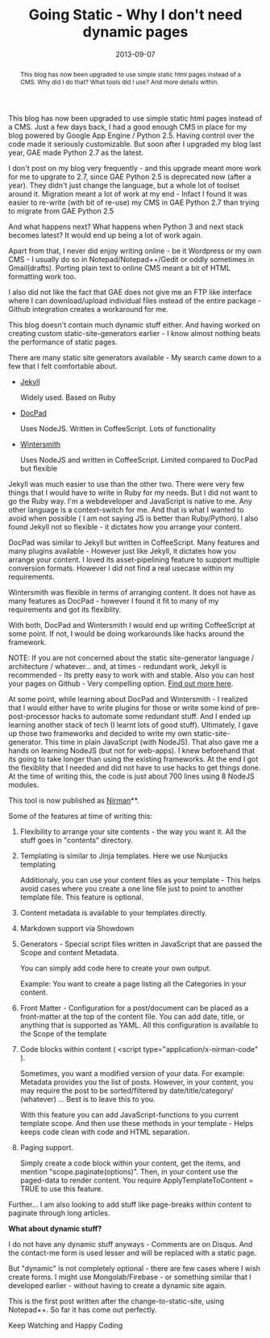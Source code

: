 ﻿---
date: 2013-09-07
title: Going Static - Why I don't need dynamic pages
abstract: This blog has now been upgraded to use simple static html pages instead of a CMS.  Why did I do that? What tools did I use? And more details within.
tags: static, site-generator, nodejs, javascript, html
---

This blog has now been upgraded to use simple static html pages instead of a CMS. Just a few days back, I had a good enough CMS in place for my blog powered by Google App Engine / Python 2.5. Having control over the code made it seriously customizable. But soon after I upgraded my blog last year, GAE made Python 2.7 as the latest. 

I don't post on my blog very frequently - and this upgrade meant more work for me to upgrate to 2.7, since GAE Python 2.5 is deprecated now (after a year). They didn't just change the language, but a whole lot of toolset around it. Migration meant a lot of work at my end - Infact I found it was easier to re-write (with bit of re-use) my CMS in GAE Python 2.7 than trying to migrate from GAE Python 2.5

And what happens next? What happens when Python 3 and next stack becomes latest? It would end up being a lot of work again.

Apart from that, I never did enjoy writing online - be it Wordpress or my own CMS - I usually do so in Notepad/Notepad++/Gedit or oddly sometimes in Gmail(drafts). Porting plain text to online CMS meant a bit of HTML formatting work too.

I also did not like the fact that GAE does not give me an FTP like interface where I can download/upload individual files instead of the entire package - Github integration creates a workaround for me.

This blog doesn't contain much dynamic stuff either. And having worked on creating custom static-site-generators earlier - I know almost nothing beats the performance of static pages.

There are many static site generators available - My search came down to a few that I felt comfortable about.

* [Jekyll](http://jekyllrb.com/)

   Widely used. Based on Ruby

* [DocPad](http://docpad.org/)

   Uses NodeJS. Written in CoffeeScript. Lots of functionality

* [Wintersmith](http://wintersmith.io/)

   Uses NodeJS and written in CoffeeScript. Limited compared to DocPad but flexible
     

Jekyll was much easier to use than the other two. There were very few things that I would have to write in Ruby for my needs. But I did not want to go the Ruby way. I'm a webdeveloper and JavaScript is native to me. Any other language is a context-switch for me. And that is what I wanted to avoid when possible ( I am not saying JS is better than Ruby/Python). I also found Jekyll not so flexible - it dictates how you arrange your content.

DocPad was similar to Jekyll but written in CoffeeScript. Many features and many plugins available - However just like Jekyll, it dictates how you arrange your content. I loved its asset-pipelining feature to support multiple conversion formats. However I did not find a real usecase within my requirements.

Wintersmith was flexible in terms of arranging content. It does not have as many features as DocPad - however I found it fit to many of my requirements and got its flexiblity.

With both, DocPad and Wintersmith I would end up writing CoffeeScript at some point. If not, I would be doing workarounds like hacks around the framework.

NOTE: If you are not concerned about the static site-generator language / architecture / whatever... and, at times - redundant work, Jekyll is recommended - Its pretty easy to work with and stable. Also you can host your pages on Github - Very compelling option. 
<a href="https://help.github.com/articles/using-jekyll-with-pages" target="_blank">Find out more here</a>.


At some point, while learning about DocPad and Wintersmith - I realized that I would either have to write plugins for those or write some kind of pre-post-processor hacks to automate some redundant stuff. And I ended up learning another stack of tech (I learnt lots of good stuff). Ultimately, I gave up those two frameworks and decided to write my own static-site-generator. This time in plain JavaScript (with NodeJS). That also gave me a hands on learning NodeJS (but not for web-apps). I knew beforehand that its going to take longer than using the existing frameworks. At the end I got the flexiblity that I needed and did not have to use hacks to get things done. At the time of writing this, the code is just about 700 lines using 8 NodeJS modules.

This tool is now published as [Nirman](https://github.com/anupshinde/nirman)**. 


Some of the features at time of writing this:

1. Flexibility to arrange your site contents - the way you want it. All the stuff goes in "contents" directory.

2. Templating is similar to Jinja templates. Here we use Nunjucks templating

   Additionaly, you can use your content files as your template - This helps avoid cases where you create a one line file just to point to another template file. This feature is optional.
   
3. Content metadata is available to your templates directly.

4. Markdown support via Showdown 

5. Generators - Special script files written in JavaScript that are passed the Scope and content Metadata. 
    
    You can simply add code here to create your own output.

    Example: You want to create a page listing all the Categories in your content.

6. Front Matter - Configuration for a post/document can be placed as a front-matter at the top of the content file. You can add date, title, or anything that is supported as YAML. All this configuration is available to the Scope of the template

7. Code blocks within content ( &lt;script type="application/x-nirman-code" ).

   Sometimes, you want a modified version of your data. For example: Metadata provides you the list of posts. However, in your content, you may require the post to be sorted/filtered by date/title/category/ (whatever) ... Best is to leave this to you. 
   
   With this feature you can add JavaScript-functions to you current template scope. And then use these methods in your template - Helps keeps code clean with code and HTML separation.
   
8. Paging support.

    Simply create a code block within your content, get the items, and mention "scope.paginate(options)". Then, in your content use the paged-data to render content. You require ApplyTemplateToContent = TRUE to use this feature.
	

Further... 
I am also looking to add stuff like page-breaks within content to paginate through long articles. 



**What about dynamic stuff?**

I do not have any dynamic stuff anyways - Comments are on Disqus. And the contact-me form is used lesser and will be replaced with a static page.

But "dynamic" is not completely optional - there are few cases where I wish create forms. I might use Mongolab/Firebase - or something similar that I developed earlier - without having to create a dynamic site again.


This is the first post written after the change-to-static-site, using Notepad++. So far it has come out perfectly.

Keep Watching and Happy Coding <i class="icon-smile"></i>

